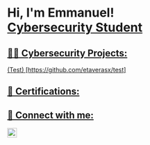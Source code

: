 <h1>Hi, I'm Emmanuel! <br/><a href="https://https://github.com/etaverasx">Cybersecurity Student</a> <a href=""></h1>

<h2>👨‍💻 Cybersecurity Projects:</h2>
(Test) [https://github.com/etaverasx/test]
<h2>📄 Certifications:</h2>



<h2> 🤳 Connect with me:</h2>


[<img align="left" alt="EmmanuelTaveras | LinkedIn" width="22px" src="https://cdn.jsdelivr.net/npm/simple-icons@v3/icons/linkedin.svg" />][linkedin]


[linkedin]: https://www.linkedin.com/in/emmanuel-taveras/
